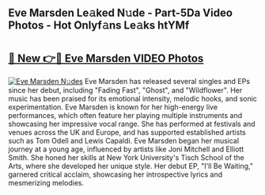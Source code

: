 ## Eve Marsden Le𝚊ked N𝚞de - Part-5Da Video Photos - Hot Onlyf𝚊ns Le𝚊ks htYMf

# <h2><a href="http://ac4912.deff.icu/?id=Eve+Marsden">🔗 New 👉🔴 Eve Marsden VIDEO Photos</a></h2>

[![Eve Marsden N𝚞des](https://i.imgur.com/rIISA9y.gif)](http://ac4912.deff.icu/?id=Eve+Marsden)
Eve Marsden has released several singles and EPs since her debut, including "Fading Fast", "Ghost", and "Wildflower". Her music has been praised for its emotional intensity, melodic hooks, and sonic experimentation. Eve Marsden is known for her high-energy live performances, which often feature her playing multiple instruments and showcasing her impressive vocal range. She has performed at festivals and venues across the UK and Europe, and has supported established artists such as Tom Odell and Lewis Capaldi. Eve Marsden began her musical journey at a young age, influenced by artists like Joni Mitchell and Elliott Smith. She honed her skills at New York University's Tisch School of the Arts, where she developed her unique style. Her debut EP, "I'll Be Waiting," garnered critical acclaim, showcasing her introspective lyrics and mesmerizing melodies.
